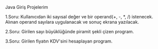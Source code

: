 Java Giriş Projelerim

1.Soru:
Kullanıcıdan iki sayısal değer ve bir operand(+, -, *, /) istenecek.
Alınan operand sayılara uygulanacak ve sonuç ekrana yazılacak.

2.Soru:
Girilen sayı büyüklüğünde piramit şekli çizen program.

3.Soru:
Girilen fiyatın KDV'sini hesaplayan program.


